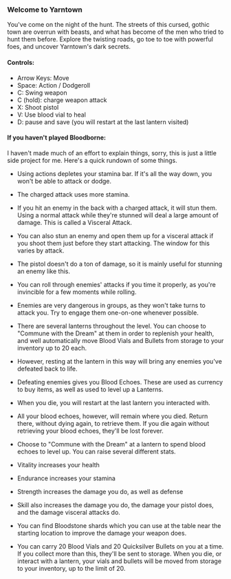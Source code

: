 ### Welcome to Yarntown
You've come on the night of the hunt. The streets of this cursed, gothic town are overrun with beasts, and what has become of the men who tried to hunt them before. Explore the twisting roads, go toe to toe with powerful foes, and uncover Yarntown's dark secrets.

#### Controls:
- Arrow Keys: Move
- Space: Action / Dodgeroll
- C: Swing weapon
- C (hold): charge weapon attack
- X: Shoot pistol
- V: Use blood vial to heal
- D: pause and save (you will restart at the last lantern visited)


#### If you haven't played Bloodborne:
I haven't made much of an effort to explain things, sorry, this is just a little side project for me. Here's a quick rundown of some things.

- Using actions depletes your stamina bar. If it's all the way down, you won't be able to attack or dodge.
- The charged attack uses more stamina.
- If you hit an enemy in the back with a charged attack, it will stun them. Using a normal attack while they're stunned will deal a large amount of damage. This is called a Visceral Attack.
- You can also stun an enemy and open them up for a visceral attack if you shoot them just before they start attacking. The window for this varies by attack.
- The pistol doesn't do a ton of damage, so it is mainly useful for stunning an enemy like this.
- You can roll through enemies' attacks if you time it properly, as you're invincible for a few moments while rolling.
- Enemies are very dangerous in groups, as they won't take turns to attack you. Try to engage them one-on-one whenever possible.

- There are several lanterns throughout the level. You can choose to "Commune with the Dream" at them in order to replenish your health, and well automatically move Blood Vials and Bullets from storage to your inventory up to 20 each.
- However, resting at the lantern in this way will bring any enemies you've defeated back to life.
- Defeating enemies gives you Blood Echoes. These are used as currency to buy items, as well as used to level up a Lanterns.
- When you die, you will restart at the last lantern you interacted with.
- All your blood echoes, however, will remain where you died. Return there, without dying again, to retrieve them. If you die again without retrieving your blood echoes, they'll be lost forever.
- Choose to "Commune with the Dream" at a lantern to spend blood echoes to level up. You can raise several different stats.
- Vitality increases your health
- Endurance increases your stamina
- Strength increases the damage you do, as well as defense
- Skill also increases the damage you do, the damage your pistol does, and the damage visceral attacks do.

- You can find Bloodstone shards which you can use at the table near the starting location to improve the damage your weapon does.
- You can carry 20 Blood Vials and 20 Quicksilver Bullets on you at a time. If you collect more than this, they'll be sent to storage. When you die, or interact with a lantern, your vials and bullets will be moved from storage to your inventory, up to the limit of 20.
